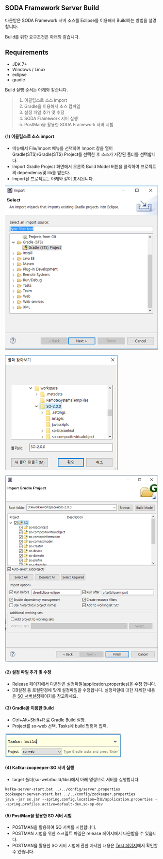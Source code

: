 ## SODA Framework Server Build

다운받은 SODA Framework 서버 소스를 Eclipse를 이용해서 Build하는 방법을 설명합니다.

Build를 위한 요구조건은 아래와 같습니다.

## Requirements
* JDK 7+
* Windows / Linux
* eclipse
* gradle

Build 실행 순서는 아래와 같습니다.

> 1. 이클립스로 소스 import
> 2. Gradle을 이용해서 소스 컴파일
> 3. 설정 파일 추가 및 수정
> 4. SODA Framework 서버 실행
> 5. PostMan을 활용한 SODA Framework 서버 시험


#### (1) 이클립스로 소스 import
- 메뉴에서 File/Import 메뉴를 선택하여 Import 창을 열어  Gradle(STS)/Gradle(STS) Project를 선택한 후 소스가 저장된 폴더를 선택합니다.
- Import Gradle Project 화면에서 오른쪽 Build Model 버튼을 클릭하여 프로젝트의 dependency및 lib를 받는다.
- Import된 프로젝트는 아래와 같이 표시됩니다.


![Source Import1](https://github.com/iotoasis/SO/blob/master/so-doc/img/eclipse_import1.png)

![Source Import2](https://github.com/iotoasis/SO/blob/master/so-doc/img/eclipse_import2.png)

![Source Import3](https://github.com/iotoasis/SO/blob/master/so-doc/img/eclipse_import3.png)


#### (2) 설정 파일 추가 및 수정
- Release 페이지에서 다운받은 설정파일(application.properties)을 수정 합니다.
- DB설정 등 로컬환경에 맞게 설정파일을 수정합니다. 설정파일에 대한 자세한 내용은 [SO 서버설정](https://github.com/iotoasis/SO/blob/master/so-doc/configuration.md)페이지를 참고하세요.


#### (3) Gradle을 이용한 Build
- Ctrl+Alt+Shift+R 로 Gradle Build 실행.
- Project를 so-web 선택. Tasks에 build 명령어 입력.

![build gradle](https://github.com/iotoasis/SO/blob/master/so-doc/img/eclipse_build.png)


#### (4) Kafka-zoopeeper-SO 서버 실행
- target 폴더(so-web/build/libs)에서 아래 명령으로 서버를 실행합니다.

 ```
kafka-server-start.bat ../../config/server.properties
zookeeper-server-start.bat ../../config/zookeeper.properties
java -jar so.jar --spring.config.location=경로/application.properties --spring.profiles.active=default-dev,so-sp-dev
 ```

#### (5) PostMan을 활용한 SO 서버 시험
- POSTMAN을 활용하여 SO 서버를 시험합니다.
- POSTMAN 시험을 위한 스크립트 파일은 release 페이지에서 다운받을 수 있습니다.
- POSTMAN을 활용한 SO 서버 시험에 관한 자세한 내용은 [Test 페이지](https://github.com/iotoasis/SO/blob/master/so-doc/so-test.md)에서 확인할 수 있습니다.
